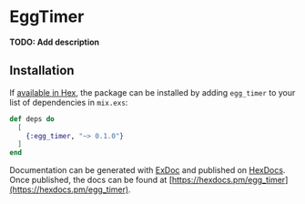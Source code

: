 # EggTimer

**TODO: Add description**

## Installation

If [available in Hex](https://hex.pm/docs/publish), the package can be installed
by adding `egg_timer` to your list of dependencies in `mix.exs`:

```elixir
def deps do
  [
    {:egg_timer, "~> 0.1.0"}
  ]
end
```

Documentation can be generated with [ExDoc](https://github.com/elixir-lang/ex_doc)
and published on [HexDocs](https://hexdocs.pm). Once published, the docs can
be found at [https://hexdocs.pm/egg_timer](https://hexdocs.pm/egg_timer).

